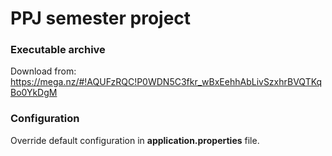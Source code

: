 # PPJ semester project

### Executable archive
Download from: https://mega.nz/#!AQUFzRQC!P0WDN5C3fkr_wBxEehhAbLivSzxhrBVQTKqBo0YkDgM

### Configuration
Override default configuration in **application.properties** file.

